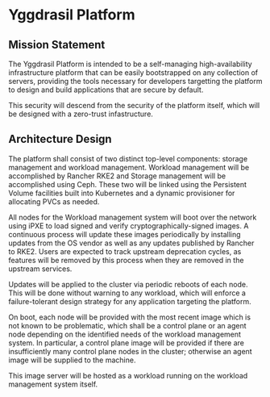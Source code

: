 # Yggdrasil Platform

## Mission Statement

The Yggdrasil Platform is intended to be a self-managing
high-availability infrastructure platform that can be easily
bootstrapped on any collection of servers, providing the
tools necessary for developers targetting the platform to
design and build applications that are secure by default.

This security will descend from the security of the platform
itself, which will be designed with a zero-trust infastructure.

## Architecture Design

The platform shall consist of two distinct top-level components:
storage management and workload management. Workload management
will be accomplished by Rancher RKE2 and Storage management will
be accomplished using Ceph. These two will be linked using the
Persistent Volume facilities built into Kubernetes and a dynamic
provisioner for allocating PVCs as needed.

All nodes for the Workload management system will boot over the
network using iPXE to load signed and verify cryptographically-signed images.
A continuous process will update these images periodically by installing
updates from the OS vendor as well as any updates published by Rancher
to RKE2. Users are expected to track upstream deprecation cycles, as features
will be removed by this process when they are removed in the upstream
services.

Updates will be applied to the cluster via periodic reboots of each node.
This will be done without warning to any workload, which will enforce
a failure-tolerant design strategy for any application targeting the platform.

On boot, each node will be provided with the most recent image which is not
known to be problematic, which shall be a control plane or an agent node
depending on the identified needs of the workload management system. In
particular, a control plane image will be provided if there are insufficiently
many control plane nodes in the cluster; otherwise an agent image will be
supplied to the machine.

This image server will be hosted as a workload running on the workload
management system itself.
